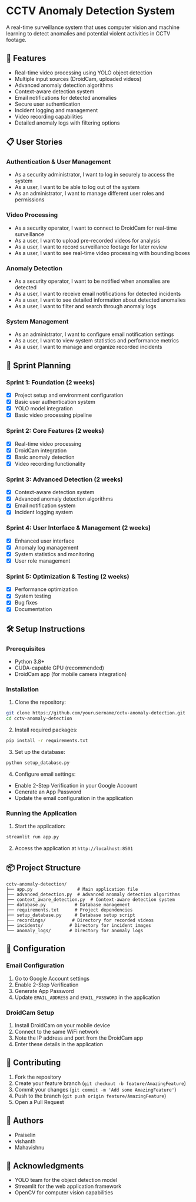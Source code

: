 # CCTV Anomaly Detection System

A real-time surveillance system that uses computer vision and machine learning to detect anomalies and potential violent activities in CCTV footage.

## 🚀 Features

- Real-time video processing using YOLO object detection
- Multiple input sources (DroidCam, uploaded videos)
- Advanced anomaly detection algorithms
- Context-aware detection system
- Email notifications for detected anomalies
- Secure user authentication
- Incident logging and management
- Video recording capabilities
- Detailed anomaly logs with filtering options

## 📋 User Stories

### Authentication & User Management
- As a security administrator, I want to log in securely to access the system
- As a user, I want to be able to log out of the system
- As an administrator, I want to manage different user roles and permissions

### Video Processing
- As a security operator, I want to connect to DroidCam for real-time surveillance
- As a user, I want to upload pre-recorded videos for analysis
- As a user, I want to record surveillance footage for later review
- As a user, I want to see real-time video processing with bounding boxes

### Anomaly Detection
- As a security operator, I want to be notified when anomalies are detected
- As a user, I want to receive email notifications for detected incidents
- As a user, I want to see detailed information about detected anomalies
- As a user, I want to filter and search through anomaly logs

### System Management
- As an administrator, I want to configure email notification settings
- As a user, I want to view system statistics and performance metrics
- As a user, I want to manage and organize recorded incidents

## 🎯 Sprint Planning

### Sprint 1: Foundation (2 weeks)
- [x] Project setup and environment configuration
- [x] Basic user authentication system
- [x] YOLO model integration
- [x] Basic video processing pipeline

### Sprint 2: Core Features (2 weeks)
- [x] Real-time video processing
- [x] DroidCam integration
- [x] Basic anomaly detection
- [x] Video recording functionality

### Sprint 3: Advanced Detection (2 weeks)
- [x] Context-aware detection system
- [x] Advanced anomaly detection algorithms
- [x] Email notification system
- [x] Incident logging system

### Sprint 4: User Interface & Management (2 weeks)
- [x] Enhanced user interface
- [x] Anomaly log management
- [x] System statistics and monitoring
- [x] User role management

### Sprint 5: Optimization & Testing (2 weeks)
- [x] Performance optimization
- [x] System testing
- [x] Bug fixes
- [x] Documentation

## 🛠️ Setup Instructions

### Prerequisites
- Python 3.8+
- CUDA-capable GPU (recommended)
- DroidCam app (for mobile camera integration)

### Installation

1. Clone the repository:
```bash
git clone https://github.com/yourusername/cctv-anomaly-detection.git
cd cctv-anomaly-detection
```

2. Install required packages:
```bash
pip install -r requirements.txt
```

3. Set up the database:
```bash
python setup_database.py
```

4. Configure email settings:
- Enable 2-Step Verification in your Google Account
- Generate an App Password
- Update the email configuration in the application

### Running the Application

1. Start the application:
```bash
streamlit run app.py
```

2. Access the application at `http://localhost:8501`

## 📦 Project Structure

```
cctv-anomaly-detection/
├── app.py                 # Main application file
├── advanced_detection.py  # Advanced anomaly detection algorithms
├── context_aware_detection.py  # Context-aware detection system
├── database.py           # Database management
├── requirements.txt      # Project dependencies
├── setup_database.py     # Database setup script
├── recordings/          # Directory for recorded videos
├── incidents/          # Directory for incident images
└── anomaly_logs/       # Directory for anomaly logs
```

## 🔧 Configuration

### Email Configuration
1. Go to Google Account settings
2. Enable 2-Step Verification
3. Generate App Password
4. Update `EMAIL_ADDRESS` and `EMAIL_PASSWORD` in the application

### DroidCam Setup
1. Install DroidCam on your mobile device
2. Connect to the same WiFi network
3. Note the IP address and port from the DroidCam app
4. Enter these details in the application

## 🤝 Contributing

1. Fork the repository
2. Create your feature branch (`git checkout -b feature/AmazingFeature`)
3. Commit your changes (`git commit -m 'Add some AmazingFeature'`)
4. Push to the branch (`git push origin feature/AmazingFeature`)
5. Open a Pull Request



## 👥 Authors

- Praiselin
- vishanth
- Mahavishnu

## 🙏 Acknowledgments

- YOLO team for the object detection model
- Streamlit for the web application framework
- OpenCV for computer vision capabilities
